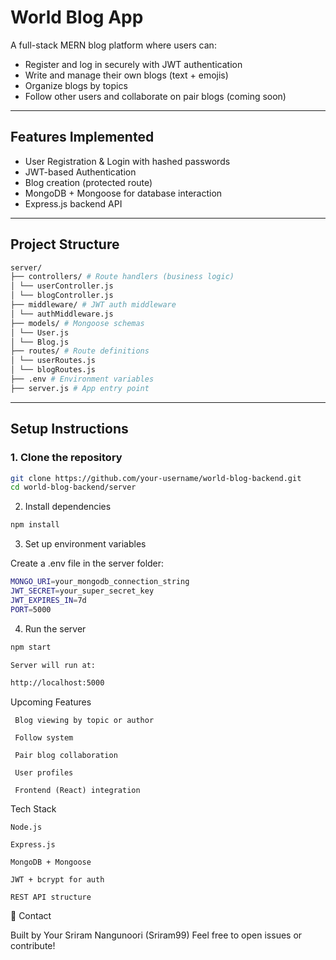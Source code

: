 #  World Blog App

A full-stack MERN blog platform where users can:
- Register and log in securely with JWT authentication
- Write and manage their own blogs (text + emojis)
- Organize blogs by topics
- Follow other users and collaborate on pair blogs (coming soon)

---

## Features Implemented

-  User Registration & Login with hashed passwords
-  JWT-based Authentication
-  Blog creation (protected route)
-  MongoDB + Mongoose for database interaction
-  Express.js backend API

---

##  Project Structure
```bash
server/
├── controllers/ # Route handlers (business logic)
│ └── userController.js
│ └── blogController.js
├── middleware/ # JWT auth middleware
│ └── authMiddleware.js
├── models/ # Mongoose schemas
│ └── User.js
│ └── Blog.js
├── routes/ # Route definitions
│ └── userRoutes.js
│ └── blogRoutes.js
├── .env # Environment variables
├── server.js # App entry point
```

---

##  Setup Instructions

### 1. Clone the repository

```bash
git clone https://github.com/your-username/world-blog-backend.git
cd world-blog-backend/server
```

2. Install dependencies

```bash
npm install
```

3. Set up environment variables

Create a .env file in the server folder:

```bash
MONGO_URI=your_mongodb_connection_string
JWT_SECRET=your_super_secret_key
JWT_EXPIRES_IN=7d
PORT=5000
```
4. Run the server

```bash
npm start

Server will run at:

http://localhost:5000
```

Upcoming Features

     Blog viewing by topic or author

     Follow system

     Pair blog collaboration

     User profiles

     Frontend (React) integration

Tech Stack

    Node.js

    Express.js

    MongoDB + Mongoose

    JWT + bcrypt for auth

    REST API structure

💬 Contact

Built by Your Sriram Nangunoori (Sriram99) 
Feel free to open issues or contribute!
